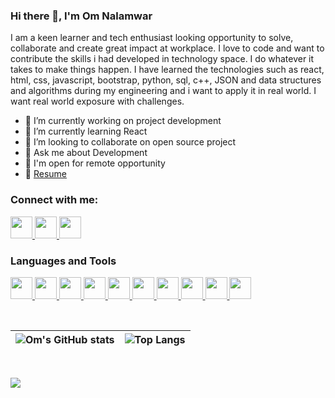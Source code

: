 ### Hi there 👋, I'm Om Nalamwar

<!--
**omnalamwar/omnalamwar** is a ✨ _special_ ✨ repository because its `README.md` (this file) appears on your GitHub profile.

Here are some ideas to get you started:
-->
<p>
  I am a keen learner and tech enthusiast looking opportunity to solve, collaborate and create great impact at workplace. I love to code and want to contribute the skills i had developed in technology space. I do whatever it takes to make things happen. I have learned the technologies such as react, html, css, javascript, bootstrap, python, sql, c++, JSON and data structures and algorithms during my engineering and i want to apply it in real world. I want real world exposure with challenges. 
</p>

- 🔭 I’m currently working on project development
- 🌱 I’m currently learning React 
- 👯 I’m looking to collaborate on open source project
- 💬 Ask me about Development
- 💼 I'm open for remote opportunity
- 📝 [Resume](https://drive.google.com/file/d/13TTwRJZhdNh0tDnb2JEkNSYPHsV2S3XU/view?usp=share_link)
<!-- 
- 🤔 I’m looking for help with ...
- 😄 Pronouns: ...
- ⚡ Fun fact: ... 
- 📫 How to reach me:
-->

### Connect with me:
<p align="left">
  <a href="https://www.linkedin.com/in/om-nalamwar/">
    <img src="https://cdn.jsdelivr.net/gh/devicons/devicon/icons/linkedin/linkedin-original.svg" width="35" />
  </a>
  <a href="https://twitter.com/NalamwarOm">
    <img src="https://cdn.jsdelivr.net/gh/devicons/devicon/icons/twitter/twitter-original.svg" width="35"/>
  </a>
  <a href="mailto:omnalamwar@gmail.com">
    <img src="https://cdn.jsdelivr.net/gh/devicons/devicon/icons/google/google-original.svg" width="35" />
  </a>
</p>

### Languages and Tools
<p align="left">
  <a href="#">
    <img src="https://cdn.jsdelivr.net/gh/devicons/devicon/icons/vscode/vscode-original.svg" width="35"/>
  </a>
  <a href="#">
    <img src="https://cdn.jsdelivr.net/gh/devicons/devicon/icons/html5/html5-original.svg" width="35" />
  </a>
  <a href="#">
    <img src="https://cdn.jsdelivr.net/gh/devicons/devicon/icons/css3/css3-original.svg" width="35" />
  </a>
  <a href="#">
    <img src="https://cdn.jsdelivr.net/gh/devicons/devicon/icons/javascript/javascript-original.svg" width="35" />
  </a>
  <a href="#">
    <img src="https://cdn.jsdelivr.net/gh/devicons/devicon/icons/bootstrap/bootstrap-original.svg" width="35"/>        
  </a>
  <a href="#">
    <img src="https://cdn.jsdelivr.net/gh/devicons/devicon/icons/react/react-original.svg" width="35"/>
  </a>
  <a href="#">
    <img src="https://cdn.jsdelivr.net/gh/devicons/devicon/icons/mysql/mysql-original.svg" width="35"/>        
  </a>
  <a href="#">
    <img src="https://cdn.jsdelivr.net/gh/devicons/devicon/icons/git/git-original.svg" width="35"/>
  </a>
  <a href="#">
    <img src="https://cdn.jsdelivr.net/gh/devicons/devicon/icons/c/c-original.svg" width="35"/>
  </a>
  <a href="#">
    <img src="https://cdn.jsdelivr.net/gh/devicons/devicon/icons/cplusplus/cplusplus-original.svg" width="35"/>
  </a>
<!--   <a href="#">
    <img src="https://cdn.jsdelivr.net/gh/devicons/devicon/icons/javascript/javascript-original.svg" width="35"/>    
  </a>
  <a href="#">
    <img src="https://cdn.jsdelivr.net/gh/devicons/devicon/icons/javascript/javascript-original.svg" width="35"/>
  </a> -->
</p>

<br>

| ![Om's GitHub stats](https://github-readme-stats.vercel.app/api?username=omnalamwar&show_icons=true&theme=dark) | ![Top Langs](https://github-readme-stats.vercel.app/api/top-langs/?username=omnalamwar&layout=compact) |
|-----------|----------|

<br>

![](https://komarev.com/ghpvc/?username=omnalamwar&label=PROFILE+VIEWS)
